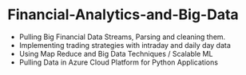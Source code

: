 # Financial-Analytics-and-Big-Data
- Pulling Big Financial Data Streams, Parsing and cleaning them.
- Implementing trading strategies with intraday and daily day data
- Using Map Reduce and Big Data Techniques / Scalable ML
- Pulling Data in Azure Cloud Platform for Python Applications
